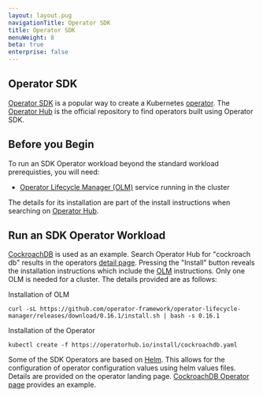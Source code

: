 ```yaml
---
layout: layout.pug
navigationTitle: Operator SDK
title: Operator SDK
menuWeight: 8
beta: true
enterprise: false
---
```


<!-- markdownlint-disable MD004 MD007 MD025 MD030 -->

## Operator SDK

[Operator SDK][operator-sdk] is a popular way to create a Kubernetes [operator][operator]. The [Operator Hub][operator-hub] is the official repository to find operators built using Operator SDK.

## Before you Begin
To run an SDK Operator workload beyond the standard workload prerequisties, you will need:

- [Operator Lifecycle Manager (OLM)][olm] service running in the cluster

The details for its installation are part of the install instructions when searching on [Operator Hub][operator-hub].

## Run an SDK Operator Workload

[CockroachDB][cockroach] is used as an example. Search Operator Hub for "cockroach db" results in the operators [detail page][cockroach-operator]. Pressing the "Install" button reveals the installation instructions which include the [OLM][olm] instructions. Only one OLM is needed for a cluster. The details provided are as follows:

Installation of OLM

```shell
curl -sL https://github.com/operator-framework/operator-lifecycle-manager/releases/download/0.16.1/install.sh | bash -s 0.16.1
```

Installation of the Operator

```shell
kubectl create -f https://operatorhub.io/install/cockroachdb.yaml
```

Some of the SDK Operators are based on [Helm][helm]. This allows for the configuration of operator configuration values using helm values files. Details are provided on the operator landing page. [CockroachDB Operator page][cockroach-operator] provides an example.

[cockroach]: https://github.com/cockroachdb/cockroach
[cockroach-operator]: https://operatorhub.io/operator/cockroachdb
[helm]: ../../helm
[olm]: https://sdk.operatorframework.io/docs/olm-integration/
[operator]: ..
[operator-sdk]: https://sdk.operatorframework.io/
[operator-hub]: https://operatorhub.io/
